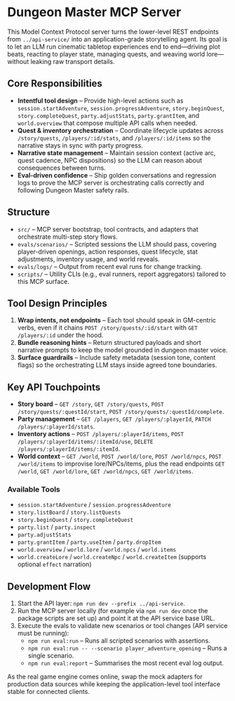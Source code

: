 # Dungeon Master MCP Server

This Model Context Protocol server turns the lower-level REST endpoints from `../api-service/` into an application-grade storytelling agent. Its goal is to let an LLM run cinematic tabletop experiences end to end—driving plot beats, reacting to player state, managing quests, and weaving world lore—without leaking raw transport details.

## Core Responsibilities
- **Intentful tool design** – Provide high-level actions such as `session.startAdventure`, `session.progressAdventure`, `story.beginQuest`, `story.completeQuest`, `party.adjustStats`, `party.grantItem`, and `world.overview` that compose multiple API calls when needed.
- **Quest & inventory orchestration** – Coordinate lifecycle updates across `/story/quests`, `/players/:id/stats`, and `/players/:id/items` so the narrative stays in sync with party progress.
- **Narrative state management** – Maintain session context (active arc, quest cadence, NPC dispositions) so the LLM can reason about consequences between turns.
- **Eval-driven confidence** – Ship golden conversations and regression logs to prove the MCP server is orchestrating calls correctly and following Dungeon Master safety rails.

## Structure
- `src/` – MCP server bootstrap, tool contracts, and adapters that orchestrate multi-step story flows.
- `evals/scenarios/` – Scripted sessions the LLM should pass, covering player-driven openings, action responses, quest lifecycle, stat adjustments, inventory usage, and world reveals.
- `evals/logs/` – Output from recent eval runs for change tracking.
- `scripts/` – Utility CLIs (e.g., eval runners, report aggregators) tailored to this MCP surface.

## Tool Design Principles
1. **Wrap intents, not endpoints** – Each tool should speak in GM-centric verbs, even if it chains `POST /story/quests/:id/start` with `GET /players/:id` under the hood.
2. **Bundle reasoning hints** – Return structured payloads and short narrative prompts to keep the model grounded in dungeon master voice.
3. **Surface guardrails** – Include safety metadata (session tone, content flags) so the orchestrating LLM stays inside agreed tone boundaries.

## Key API Touchpoints
- **Story board** – `GET /story`, `GET /story/quests`, `POST /story/quests/:questId/start`, `POST /story/quests/:questId/complete`.
- **Party management** – `GET /players`, `GET /players/:playerId`, `PATCH /players/:playerId/stats`.
- **Inventory actions** – `POST /players/:playerId/items`, `POST /players/:playerId/items/:itemId/use`, `DELETE /players/:playerId/items/:itemId`.
- **World context** – `GET /world`, `POST /world/lore`, `POST /world/npcs`, `POST /world/items` to improvise lore/NPCs/items, plus the read endpoints `GET /world`, `GET /world/lore`, `GET /world/npcs`, `GET /world/items`.

### Available Tools
- `session.startAdventure` / `session.progressAdventure`
- `story.listBoard` / `story.listQuests`
- `story.beginQuest` / `story.completeQuest`
- `party.list` / `party.inspect`
- `party.adjustStats`
- `party.grantItem` / `party.useItem` / `party.dropItem`
- `world.overview` / `world.lore` / `world.npcs` / `world.items`
- `world.createLore` / `world.createNpc` / `world.createItem` (supports optional `effect` narration)

## Development Flow
1. Start the API layer: `npm run dev --prefix ../api-service`.
2. Run the MCP server locally (for example via `npm run dev` once the package scripts are set up) and point it at the API service base URL.
3. Execute the evals to validate new scenarios or tool changes (API service must be running):
   - `npm run eval:run` – Runs all scripted scenarios with assertions.
   - `npm run eval:run -- --scenario player_adventure_opening` – Runs a single scenario.
   - `npm run eval:report` – Summarises the most recent eval log output.

As the real game engine comes online, swap the mock adapters for production data sources while keeping the application-level tool interface stable for connected clients.
